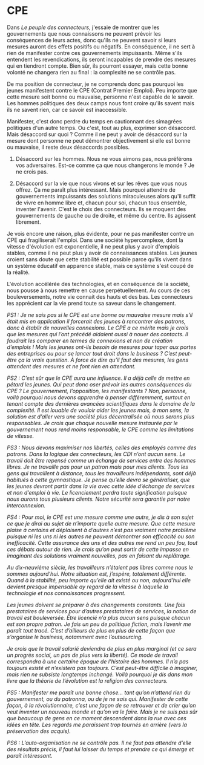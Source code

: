 # CPE

Dans *Le peuple des connecteurs*, j'essaie de montrer que les gouvernements que nous connaissons ne peuvent prévoir les conséquences de leurs actes, donc qu'ils ne peuvent savoir si leurs mesures auront des effets positifs ou négatifs. En conséquence, il ne sert à rien de manifester contre ces gouvernements impuissants. Même s'ils entendent les revendications, ils seront incapables de prendre des mesures qui en tiendront compte. Bien sûr, ils pourront essayer, mais cette bonne volonté ne changera rien au final : la complexité ne se contrôle pas.

De ma position de connecteur, je ne comprends donc pas pourquoi les jeunes manifestent contre le CPE (Contrat Premier Emploi). Peu importe que cette mesure soit bonne ou mauvaise, personne n'est capable de le savoir. Les hommes politiques des deux camps nous font croire qu'ils savent mais ils ne savent rien, car ce savoir est inaccessible.

Manifester, c'est donc perdre du temps en cautionnant des simagrées politiques d'un autre temps. Ou c'est, tout au plus, exprimer son désaccord. Mais désaccord sur quoi ? Comme il ne peut y avoir de désaccord sur la mesure dont personne ne peut démontrer objectivement si elle est bonne ou mauvaise, il reste deux désaccords possibles.

1. Désaccord sur les hommes. Nous ne vous aimons pas, nous préférons vos adversaires. Est-ce comme ça que nous changerons le monde ? Je ne crois pas.

2. Désaccord sur la vie que nous vivons et sur les rêves que vous nous offrez. Ça me paraît plus intéressant. Mais pourquoi attendre de gouvernements impuissants des solutions miraculeuses alors qu'il suffit de vivre en homme libre et, chacun pour soi, chacun tous ensemble, inventer l'avenir. C'est le choix des connecteurs. Ils se moquent des gouvernements de gauche ou de droite, et même du centre. Ils agissent librement.

Je vois encore une raison, plus évidente, pour ne pas manifester contre un CPE qui fragiliserait l'emploi. Dans une société hypercomplexe, dont la vitesse d'évolution est exponentielle, il ne peut plus y avoir d'emplois stables, comme il ne peut plus y avoir de connaissances stables. Les jeunes croient sans doute que cette stabilité est possible parce qu'ils vivent dans un système éducatif en apparence stable, mais ce système s'est coupé de la réalité.

L'évolution accélérée des technologies, et en conséquence de la société, nous pousse à nous remettre en cause perpétuellement. Au cours de ces bouleversements, notre vie connait des hauts et des bas. Les connecteurs les apprécient car la vie prend toute sa saveur dans le changement.

*PS1 : Je ne sais pas si le CPE est une bonne ou mauvaise mesure mais s'il était mis en application il forcerait des jeunes à rencontrer des patrons, donc à établir de nouvelles connexions. Le CPE a ce mérite mais je crois que les mesures qui l’ont précédé aidaient aussi à nouer des contacts. Il faudrait les comparer en termes de connexions et non de création d’emplois ! Mais les jeunes ont-ils besoin de mesures pour taper aux portes des entreprises ou pour se lancer tout droit dans le business ? C’est peut-être ça la vraie question. À force de dire qu’il faut des mesures, les gens attendent des mesures et ne font rien en attendant.*

*PS2 : C’est sûr que le CPE aura une influence. Il a déjà celle de mettre en pétard les jeunes. Qui peut donc oser prévoir les autres conséquences du CPE ? Le gouvernement, l’opposition, les manifestants ? Non, personne, voilà pourquoi nous devons apprendre à penser différemment, surtout en tenant compte des dernières avancées scientifiques dans le domaine de la complexité. Il est louable de vouloir aider les jeunes mais, à mon sens, la solution est d’aller vers une société plus décentralisée où nous serons plus responsables. Je crois que chaque nouvelle mesure instaurée par le gouvernement nous rend moins responsable, le CPE comme les limitations de vitesse.*

*PS3 : Nous devons maximiser nos libertés, celles des employés comme des patrons. Dans la logique des connecteurs, les CDI n’ont aucun sens. Le travail doit être repensé comme un échange de services entre des hommes libres. Je ne travaille pas pour un patron mais pour mes clients. Tous les gens qui travaillent à distance, tous les travailleurs indépendants, sont déjà habitués à cette gymnastique. Je pense qu’elle devra se généraliser, que les jeunes devront partir dans la vie avec cette idée d’échange de services et non d’emploi à vie. Le licenciement perdra toute signification puisque nous aurons tous plusieurs clients. Notre sécurité sera garantie par notre interconnexion.*

*PS4 : Pour moi, le CPE est une mesure comme une autre, je dis à son sujet ce que je dirai au sujet de n’importe quelle autre mesure. Que cette mesure plaise à certains et déplaisent à d’autres n’est pas vraiment notre problème puisque ni les uns ni les autres ne peuvent démontrer son efficacité ou son inefficacité. Cette assurance des uns et des autres me rend un peu fou, tout ces débats autour de rien. Je crois qu’on peut sortir de cette impasse en imaginant des solutions vraiment nouvelles, pas en faisant du replâtrage.*

*Au dix-neuvième siècle, les travailleurs n’étaient pas libres comme nous le sommes aujourd’hui. Notre situation est, j’espère, totalement différente. Quand à la stabilité, peu importe qu’elle ait existé ou non, aujourd’hui elle devient presque impensable ay regard de la vitesse à laquelle la technologie et nos connaissances progressent.*

*Les jeunes doivent se préparer à des changements constants. Une fois prestataires de services pour d’autres prestataires de services, la notion de travail est bouleversée. Être licencié n’a plus aucun sens puisque chacun est son propre patron. Je fais un peu de politique fiction, mais l’avenir me paraît tout tracé. C’est d’ailleurs de plus en plus de cette façon que s’organise le business, notamment avec l’outsourcing.*

*Je crois que le travail salarié deviendra de plus en plus marginal (et ce sera un progrès social, un pas de plus vers la liberté). Ce mode de travail correspondra à une certaine époque de l’histoire des hommes. Il n’a pas toujours existé et n’existera pas toujours. C’est peut-être difficile à imaginer, mais rien ne subsiste longtemps inchangé. Voilà pourquoi je dis dans mon livre que la théorie de l’évolution est la religion des connecteurs.*

*PS5 : Manifester me paraît une bonne chose… tant qu’on n’attend rien du gouvernement, ou du patronna, ou de je ne sais qui. Manifester de cette façon, à la révolutionnaire, c’est une façon de se retrouver et de crier qu’on veut inventer un nouveau monde et qu’on va le faire. Mais je ne suis pas sûr que beaucoup de gens en ce moment descendent dans la rue avec ces idées en tête. Les regards me paraissent trop tournés en arrière (vers la préservation des acquis).*

*PS6 : L’auto-organisation ne se contrôle pas. Il ne faut pas attendre d’elle des résultats précis, il faut lui laisser du temps et prendre ce qui émerge et paraît intéressant.*